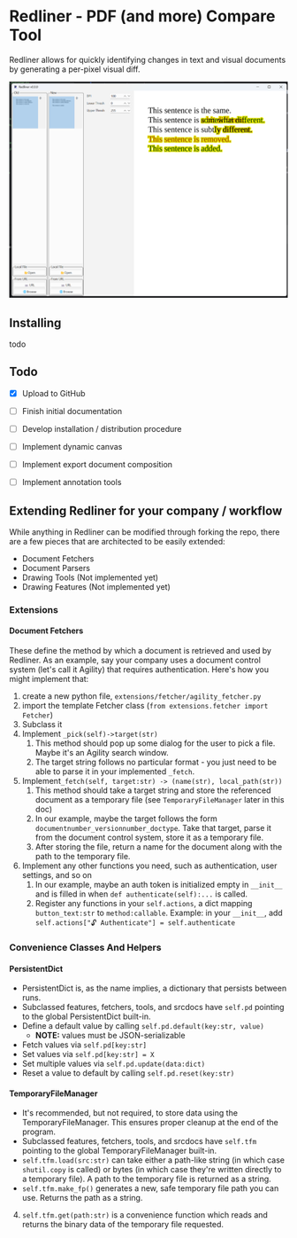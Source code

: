 # Redliner - PDF (and more) Compare Tool

Redliner allows for quickly identifying changes in text and visual documents by generating a per-pixel visual diff.

![Example Diff Screenshot](https://raw.githubusercontent.com/CJett/Redliner/refs/heads/main/example.png)

## Installing
todo

## Todo
- [X] Upload to GitHub
- [ ] Finish initial documentation
- [ ] Develop installation / distribution procedure
- [ ] Implement dynamic canvas
- [ ] Implement export document composition
- [ ] Implement annotation tools


## Extending Redliner for your company / workflow
While anything in Redliner can be modified through forking the repo, there are a few pieces that are architected to be easily extended:
* Document Fetchers
* Document Parsers
* Drawing Tools (Not implemented yet)
* Drawing Features (Not implemented yet)

### Extensions
#### Document Fetchers
These define the method by which a document is retrieved and used by Redliner. As an example, say your company uses a document control system (let's call it Agility) that requires authentication. Here's how you might implement that:
1. create a new python file, `extensions/fetcher/agility_fetcher.py`
2. import the template Fetcher class (`from extensions.fetcher import Fetcher`)
3. Subclass it
4. Implement `_pick(self)->target(str)`
   1. This method should pop up some dialog for the user to pick a file. Maybe it's an Agility search window.
   2. The target string follows no particular format - you just need to be able to parse it in your implemented `_fetch`.
4. Implement`_fetch(self, target:str) -> (name(str), local_path(str))`
   1. This method should take a target string and store the referenced document as a temporary file (see `TemporaryFileManager` later in this doc)
   2. In our example, maybe the target follows the form `documentnumber_versionnumber_doctype`. Take that target, parse it from the document control system, store it as a temporary file.
   3. After storing the file, return a name for the document along with the path to the temporary file.
4. Implement any other functions you need, such as authentication, user settings, and so on
   1. In our example, maybe an auth token is initialized empty in `__init__` and is  filled in when `def authenticate(self):...` is called.
   2. Register any functions in your `self.actions`, a dict mapping `button_text:str` to `method:callable`. Example: in your `__init__`, add `self.actions["🔓 Authenticate"] = self.authenticate`


### Convenience Classes And Helpers

#### PersistentDict
* PersistentDict is, as the name implies, a dictionary that persists between runs. 
* Subclassed features, fetchers, tools, and srcdocs have `self.pd` pointing to the global PersistentDict built-in.
* Define a default value by calling `self.pd.default(key:str, value)`
  * **NOTE:** values must be JSON-serializable
* Fetch values via `self.pd[key:str]`
* Set values via `self.pd[key:str] = X`
* Set multiple values via `self.pd.update(data:dict)`
* Reset a value to default by calling `self.pd.reset(key:str)`

#### TemporaryFileManager
* It's recommended, but not required, to store data using the TemporaryFileManager. This ensures proper cleanup at the end of the program. 
* Subclassed features, fetchers, tools, and srcdocs have `self.tfm` pointing to the global TemporaryFileManager built-in.
* `self.tfm.load(src:str)` can take either a path-like string (in which case `shutil.copy` is called) or bytes (in which case they're written directly to a temporary file). A path to the temporary file is returned as a string.
* `self.tfm.make_fp()` generates a new, safe temporary file path you can use. Returns the path as a string.
4. `self.tfm.get(path:str)` is a convenience function which reads and returns the binary data of the temporary file requested.